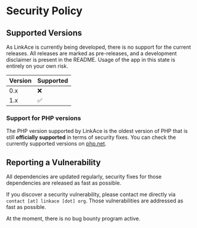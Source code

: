 # Security Policy

## Supported Versions

As LinkAce is currently being developed, there is no support for the current releases. All releases are marked
as pre-releases, and a development disclaimer is present in the README. Usage of the app in this state is entirely
on your own risk.

| Version | Supported          |
| ------- | ------------------ |
| 0.x     | :x:                |
| 1.x     | :white_check_mark: |

### Support for PHP versions

The PHP version supported by LinkAce is the oldest version of PHP that is still **officially supported** in terms of
security fixes. You can check the currently supported versions on [php.net](https://www.php.net/supported-versions.php).


## Reporting a Vulnerability

All dependencies are updated regularly, security fixes for those dependencies are released as fast as possible.

If you discover a security vulnerability, please contact me directly via `contact [at] linkace [dot] org`. Those
vulnerabilities are addressed as fast as possible.

At the moment, there is no bug bounty program active.
